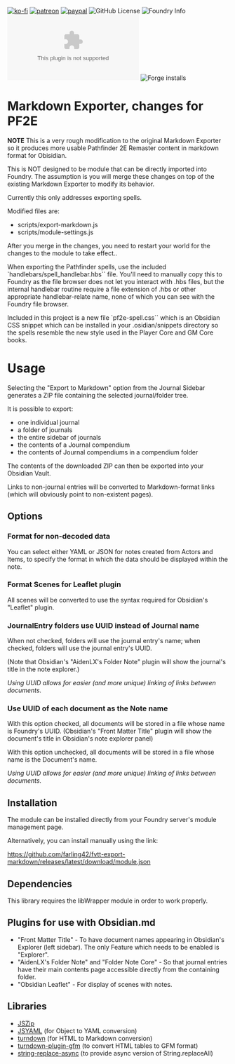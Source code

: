 [![ko-fi](https://img.shields.io/badge/Ko--Fi-farling-success)](https://ko-fi.com/farling)
[![patreon](https://img.shields.io/badge/Patreon-amusingtime-success)](https://patreon.com/amusingtime)
[![paypal](https://img.shields.io/badge/Paypal-farling-success)](https://paypal.me/farling)
![GitHub License](https://img.shields.io/github/license/farling42/fvtt-export-markdown)
![Foundry Info](https://img.shields.io/badge/Foundry-v10-informational)
![Latest Release Download Count](https://img.shields.io/github/downloads/farling42/fvtt-export-markdown/latest/module.zip)
![Forge installs](https://img.shields.io/badge/dynamic/json?label=Forge%20Installs&query=package.installs&suffix=%25&url=https%3A%2F%2Fforge-vtt.com%2Fapi%2Fbazaar%2Fpackage%2Ffvtt-export-markdown)

# Markdown Exporter, changes for PF2E

**NOTE** This is a very rough modification to the original Markdown Exporter so it
produces more usable Pathfinder 2E Remaster content in markdown format for Obisidian.

This is NOT designed to be module that can be directly imported into Foundry.  The assumption
is you will merge these changes on top of the existing Markdown Exporter to modify its behavior. 

Currently this only addresses exporting spells.

Modified files are:
- scripts/export-markdown.js
- scripts/module-settings.js

After you merge in the changes, you need to restart your world for the changes to the module to 
take effect..

When exporting the Pathfinder spells, use the included `handlebars/spell_handlebar.hbs`` file.  You'll need to manually copy this to Foundry as the file browser does not let you interact with .hbs files, but the internal handlebar routine require a file extension of .hbs or other appropriate handlebar-relate name, none of which you can see with the Foundry file browser.

Included in this project is a new file `pf2e-spell.css`` which is an 
Obsidian CSS snippet which can be installed in your .osidian/snippets directory so the spells resemble the new style used in the Player Core and GM Core books.

# Usage

Selecting the "Export to Markdown" option from the Journal Sidebar generates a ZIP file containing the selected journal/folder tree.

It is possible to export:

- one individual journal
- a folder of journals
- the entire sidebar of journals
- the contents of a Journal compendium
- the contents of Journal compendiums in a compendium folder

The contents of the downloaded ZIP can then be exported into your Obsidian Vault.

Links to non-journal entries will be converted to Markdown-format links (which will obviously point to non-existent pages).

## Options

### Format for non-decoded data

You can select either YAML or JSON for notes created from Actors and Items, to specify the format in which the data should be displayed within the note.

### Format Scenes for Leaflet plugin

All scenes will be converted to use the syntax required for Obsidian's "Leaflet" plugin.

### JournalEntry folders use UUID instead of Journal name

When not checked, folders will use the journal entry's name; when checked, folders will use the journal entry's UUID.

(Note that Obsidian's "AidenLX's Folder Note" plugin will show the journal's title in the note explorer.)

*Using UUID allows for easier (and more unique) linking of links between documents.*

### Use UUID of each document as the Note name

With this option checked, all documents will be stored in a file whose name is Foundry's UUID. (Obsidian's "Front Matter Title" plugin will show the document's title in Obsidian's note explorer panel)

With this option unchecked, all documents will be stored in a file whose name is the Document's name.

*Using UUID allows for easier (and more unique) linking of links between documents.*

## Installation

The module can be installed directly from your Foundry server's module management page.

Alternatively, you can install manually using the link:

https://github.com/farling42/fvtt-export-markdown/releases/latest/download/module.json

## Dependencies

This library requires the libWrapper module in order to work properly.

## Plugins for use with Obsidian.md

- "Front Matter Title" - To have document names appearing in Obsidian's Explorer (left sidebar). The only Feature which needs to be enabled is "Explorer".
- "AidenLX's Folder Note" and "Folder Note Core" - So that journal entries have their main contents page accessible directly from the containing folder.
- "Obsidian Leaflet" - For display of scenes with notes.

## Libraries

- [JSZip](https://stuk.github.io/jszip)
- [JSYAML](https://github.com/nodeca/js-yaml) (for Object to YAML conversion)
- [turndown](https://www.npmjs.com/package/turndown) (for HTML to Markdown conversion) 
- [turndown-plugin-gfm](https://www.npmjs.com/package/turndown-plugin-gfm) (to convert HTML tables to GFM format) 
- [string-replace-async](https://github.com/dsblv/string-replace-async) (to provide async version of String.replaceAll)

